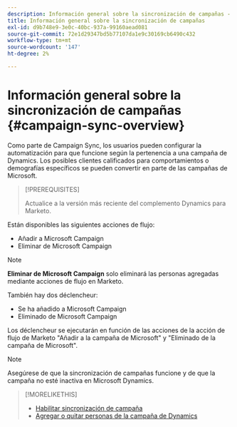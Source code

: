 ```yaml
---
description: Información general sobre la sincronización de campañas - Documentos de Marketo - Documentación del producto
title: Información general sobre la sincronización de campañas
exl-id: d9b748e9-3e0c-40bc-937a-99160aead081
source-git-commit: 72e1d29347bd5b77107da1e9c30169cb6490c432
workflow-type: tm+mt
source-wordcount: '147'
ht-degree: 2%

---
```


# Información general sobre la sincronización de campañas {#campaign-sync-overview}

Como parte de Campaign Sync, los usuarios pueden configurar la automatización para que funcione según la pertenencia a una campaña de Dynamics. Los posibles clientes calificados para comportamientos o demografías específicos se pueden convertir en parte de las campañas de Microsoft.

>[!PREREQUISITES]
>
>Actualice a la versión más reciente del complemento Dynamics para Marketo.

Están disponibles las siguientes acciones de flujo:

* Añadir a Microsoft Campaign
* Eliminar de Microsoft Campaign

>[!NOTE]
>
>**Eliminar de Microsoft Campaign** solo eliminará las personas agregadas mediante acciones de flujo en Marketo.

También hay dos déclencheur:

* Se ha añadido a Microsoft Campaign
* Eliminado de Microsoft Campaign

Los déclencheur se ejecutarán en función de las acciones de la acción de flujo de Marketo &quot;Añadir a la campaña de Microsoft&quot; y &quot;Eliminado de la campaña de Microsoft&quot;.

>[!NOTE]
>
>Asegúrese de que la sincronización de campañas funcione y de que la campaña no esté inactiva en Microsoft Dynamics.

>[!MORELIKETHIS]
>
>* [Habilitar sincronización de campaña](/help/marketo/product-docs/crm-sync/microsoft-dynamics-sync/microsoft-dynamics-sync-details/enable-campaign-sync.md)
>* [Agregar o quitar personas de la campaña de Dynamics](/help/marketo/product-docs/core-marketo-concepts/smart-campaigns/microsoft-dynamics-flow-actions/add-or-remove-people-from-your-dynamics-campaign.md)


